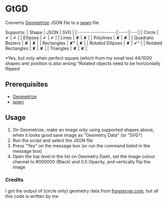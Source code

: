 # GtGD

Converts [Geometrize](https://www.geometrize.co.uk/) JSON file to a [spwn](https://github.com/Spu7Nix/SPWN-language/) file

Supports:
| Shape              | JSON | SVG |
|:-------------------|:----:|:---:|
| Circle             | ✔    | ✔  |
| Ellipses           | ✔    | ✔  |
| Lines              | ✘    | ✘  |
| Polylines          | ✘    | ✘  |
| Quadratic Beziers  | ✘    | ✘  |
| Rectangles         | ✘*   | ✘  |
| Rotated Ellipses   | ✘    | ✔^ |
| Rotated Rectangles | ✘    | ✘  |
| Triangles          | ✘    | ✘  |

*Yes, but only when perfect square (which from my small test 44/1000 shapes are) position is also wrong
^Rotated objects need to be horizontally flipped

## Prerequisites

- [Geometrize](https://www.geometrize.co.uk/)
- [spwn](https://github.com/Spu7Nix/SPWN-language/)

## Usage

1. On Geometrize, make an image only using supported shapes above, when it looks good save image as "Geometry Data" (or "SVG")
2. Run the script and select the JSON file
3. Press "Yes" on the message box (or run the command listed in the message box)
4. Open the top level in the list on Geometry Dash, set the image colour channel to #000000 (Black) and 0.5 Opacity, and vertically flip the image

### Credits

I got the output of (circle only) geometry data from [frogserver.com](https://frogserver.com/geometrize.php), but all this code is written by me